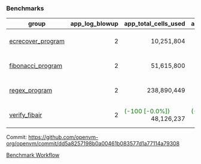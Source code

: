 ### Benchmarks
| group | app_log_blowup | app_total_cells_used | app_total_cycles | app_total_proof_time_ms | leaf_log_blowup | leaf_total_cells_used | leaf_total_cycles | leaf_total_proof_time_ms | max_segment_length | instance | alloc |
|---|---|---|---|---|---|---|---|---|---|---|---|
| [ ecrecover_program ](https://github.com/openvm-org/openvm/blob/benchmark-results/benchmarks-pr/1038/individual/ecrecover-dd5a8257198b0a00461b083577d1a77114a79308.md) | <div style='text-align: right'> 2 </div>  | <div style='text-align: right'> 10,251,804 </div>  | <div style='text-align: right'> 195,066 </div>  | <span style='color: green'>(-37.0 [-1.9%])</span><div style='text-align: right'> 1,948.0 </div>  | <div style='text-align: right'> - </div>  | <div style='text-align: right'> - </div>  | <div style='text-align: right'> - </div>  | <div style='text-align: right'> - </div>  | 1048476 | 64cpu-linux-arm64 | mimalloc |
| [ fibonacci_program ](https://github.com/openvm-org/openvm/blob/benchmark-results/benchmarks-pr/1038/individual/fibonacci-dd5a8257198b0a00461b083577d1a77114a79308.md) | <div style='text-align: right'> 2 </div>  | <div style='text-align: right'> 51,615,800 </div>  | <div style='text-align: right'> 3,000,274 </div>  | <span style='color: red'>(+179.0 [+3.4%])</span><div style='text-align: right'> 5,520.0 </div>  | <div style='text-align: right'> - </div>  | <div style='text-align: right'> - </div>  | <div style='text-align: right'> - </div>  | <div style='text-align: right'> - </div>  | 1048476 | 64cpu-linux-arm64 | mimalloc |
| [ regex_program ](https://github.com/openvm-org/openvm/blob/benchmark-results/benchmarks-pr/1038/individual/regex-dd5a8257198b0a00461b083577d1a77114a79308.md) | <div style='text-align: right'> 2 </div>  | <div style='text-align: right'> 238,890,449 </div>  | <div style='text-align: right'> 8,381,808 </div>  | <span style='color: red'>(+728.0 [+4.3%])</span><div style='text-align: right'> 17,473.0 </div>  | <div style='text-align: right'> - </div>  | <div style='text-align: right'> - </div>  | <div style='text-align: right'> - </div>  | <div style='text-align: right'> - </div>  | 1048476 | 64cpu-linux-arm64 | mimalloc |
| [ verify_fibair ](https://github.com/openvm-org/openvm/blob/benchmark-results/benchmarks-pr/1038/individual/verify_fibair-dd5a8257198b0a00461b083577d1a77114a79308.md) | <div style='text-align: right'> 2 </div>  | <span style='color: green'>(-100 [-0.0%])</span><div style='text-align: right'> 48,126,237 </div>  | <span style='color: green'>(-48 [-0.0%])</span><div style='text-align: right'> 397,080 </div>  | <span style='color: green'>(-28.0 [-0.9%])</span><div style='text-align: right'> 3,083.0 </div>  | <div style='text-align: right'> - </div>  | <div style='text-align: right'> - </div>  | <div style='text-align: right'> - </div>  | <div style='text-align: right'> - </div>  | 1048476 | 64cpu-linux-arm64 | mimalloc |


Commit: https://github.com/openvm-org/openvm/commit/dd5a8257198b0a00461b083577d1a77114a79308

[Benchmark Workflow](https://github.com/openvm-org/openvm/actions/runs/12335397786)
